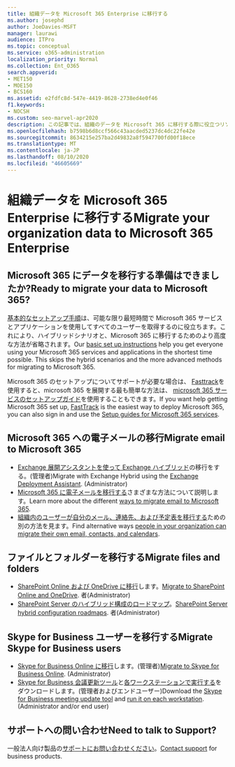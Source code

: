 ```yaml
---
title: 組織データを Microsoft 365 Enterprise に移行する
ms.author: josephd
author: JoeDavies-MSFT
manager: laurawi
audience: ITPro
ms.topic: conceptual
ms.service: o365-administration
localization_priority: Normal
ms.collection: Ent_O365
search.appverid:
- MET150
- MOE150
- BCS160
ms.assetid: e2fdfc8d-547e-4419-8628-2738ed4e0f46
f1.keywords:
- NOCSH
ms.custom: seo-marvel-apr2020
description: この記事では、組織のデータを Microsoft 365 に移行する際に役立つリソースについて説明します。
ms.openlocfilehash: b7598b6d8ccf566c43aacded5237dc4dc22fe42e
ms.sourcegitcommit: 8634215e257ba2d49832a8f5947700fd00f18ece
ms.translationtype: MT
ms.contentlocale: ja-JP
ms.lasthandoff: 08/10/2020
ms.locfileid: "46605669"
---
```

# <a name="migrate-your-organization-data-to-microsoft-365-enterprise"></a><span data-ttu-id="4dc3b-103">組織データを Microsoft 365 Enterprise に移行する</span><span class="sxs-lookup"><span data-stu-id="4dc3b-103">Migrate your organization data to Microsoft 365 Enterprise</span></span>

## <a name="ready-to-migrate-your-data-to-microsoft-365"></a><span data-ttu-id="4dc3b-104">Microsoft 365 にデータを移行する準備はできましたか?</span><span class="sxs-lookup"><span data-stu-id="4dc3b-104">Ready to migrate your data to Microsoft 365?</span></span>

<span data-ttu-id="4dc3b-p101">[基本的なセットアップ手順](https://support.office.com/article/Set-up-Office-365-for-business-6a3a29a0-e616-4713-99d1-15eda62d04fa)は、可能な限り最短時間で Microsoft 365 サービスとアプリケーションを使用してすべてのユーザーを取得するのに役立ちます。これにより、ハイブリッドシナリオと、Microsoft 365 に移行するためのより高度な方法が省略されます。</span><span class="sxs-lookup"><span data-stu-id="4dc3b-p101">Our [basic set up instructions](https://support.office.com/article/Set-up-Office-365-for-business-6a3a29a0-e616-4713-99d1-15eda62d04fa) help you get everyone using your Microsoft 365 services and applications in the shortest time possible. This skips the hybrid scenarios and the more advanced methods for migrating to Microsoft 365.</span></span> 
  
<span data-ttu-id="4dc3b-107">Microsoft 365 のセットアップについてサポートが必要な場合は、 [Fasttrack](https://fasttrack.microsoft.com/office)を使用すると、microsoft 365 を展開する最も簡単な方法は、 [microsoft 365 サービスのセットアップガイド](setup-guides-for-office-365.md)を使用することもできます。</span><span class="sxs-lookup"><span data-stu-id="4dc3b-107">If you want help getting Microsoft 365 set up, [FastTrack](https://fasttrack.microsoft.com/office) is the easiest way to deploy Microsoft 365, you can also sign in and use the [Setup guides for Microsoft 365 services](setup-guides-for-office-365.md).</span></span>

## <a name="migrate-email-to-microsoft-365"></a><span data-ttu-id="4dc3b-108">Microsoft 365 への電子メールの移行</span><span class="sxs-lookup"><span data-stu-id="4dc3b-108">Migrate email to Microsoft 365</span></span>
- <span data-ttu-id="4dc3b-p102">[Exchange 展開アシスタントを使って Exchange ハイブリッド](https://technet.microsoft.com/exdeploy2013)の移行をする。(管理者)</span><span class="sxs-lookup"><span data-stu-id="4dc3b-p102">Migrate with Exchange Hybrid using the [Exchange Deployment Assistant](https://technet.microsoft.com/exdeploy2013). (Administrator)</span></span>
- <span data-ttu-id="4dc3b-111">[Microsoft 365 に電子メールを移行する](https://support.office.com/article/Ways-to-migrate-multiple-email-accounts-to-Office-365-0a4913fe-60fb-498f-9155-a86516418842)さまざまな方法について説明します。</span><span class="sxs-lookup"><span data-stu-id="4dc3b-111">Learn more about the different [ways to migrate email to Microsoft 365](https://support.office.com/article/Ways-to-migrate-multiple-email-accounts-to-Office-365-0a4913fe-60fb-498f-9155-a86516418842).</span></span>
- <span data-ttu-id="4dc3b-112">[組織内のユーザーが自分のメール、連絡先、および予定表を移行する](https://support.office.com/article/Migrate-email-and-contacts-to-Office-365-for-business-a3e3bddb-582e-4133-8670-e61b9f58627e)ための別の方法を見ます。</span><span class="sxs-lookup"><span data-stu-id="4dc3b-112">Find alternative ways [people in your organization can migrate their own email, contacts, and calendars](https://support.office.com/article/Migrate-email-and-contacts-to-Office-365-for-business-a3e3bddb-582e-4133-8670-e61b9f58627e).</span></span>

## <a name="migrate-files-and-folders"></a><span data-ttu-id="4dc3b-113">ファイルとフォルダーを移行する</span><span class="sxs-lookup"><span data-stu-id="4dc3b-113">Migrate files and folders</span></span>
- <span data-ttu-id="4dc3b-114">[SharePoint Online および OneDrive に移行](https://docs.microsoft.com/sharepointmigration/migrate-to-sharepoint-online)します。</span><span class="sxs-lookup"><span data-stu-id="4dc3b-114">[Migrate to SharePoint Online and OneDrive](https://docs.microsoft.com/sharepointmigration/migrate-to-sharepoint-online).</span></span> <span data-ttu-id="4dc3b-115">者</span><span class="sxs-lookup"><span data-stu-id="4dc3b-115">(Administrator)</span></span>
- <span data-ttu-id="4dc3b-116">[SharePoint Server のハイブリッド構成のロードマップ](https://docs.microsoft.com/SharePoint/hybrid/configuration-roadmaps)。</span><span class="sxs-lookup"><span data-stu-id="4dc3b-116">[SharePoint Server hybrid configuration roadmaps](https://docs.microsoft.com/SharePoint/hybrid/configuration-roadmaps).</span></span> <span data-ttu-id="4dc3b-117">者</span><span class="sxs-lookup"><span data-stu-id="4dc3b-117">(Administrator)</span></span>

## <a name="migrate-skype-for-business-users"></a><span data-ttu-id="4dc3b-118">Skype for Business ユーザーを移行する</span><span class="sxs-lookup"><span data-stu-id="4dc3b-118">Migrate Skype for Business users</span></span>
- <span data-ttu-id="4dc3b-p105">[Skype for Business Online に移行](https://technet.microsoft.com/library/jj204969.aspx)します。(管理者)</span><span class="sxs-lookup"><span data-stu-id="4dc3b-p105">[Migrate to Skype for Business Online](https://technet.microsoft.com/library/jj204969.aspx). (Administrator)</span></span>
- <span data-ttu-id="4dc3b-p106">[Skype for Business 会議更新ツール](https://www.microsoft.com/download/details.aspx?id=51659)と[各ワークステーションで実行する](https://support.office.com/article/Meeting-Update-Tool-for-Skype-for-Business-and-Lync-2b525fe6-ed0f-4331-b533-c31546fcf4d4)をダウンロードします。(管理者およびエンドユーザー)</span><span class="sxs-lookup"><span data-stu-id="4dc3b-p106">Download the [Skype for Business meeting update tool](https://www.microsoft.com/download/details.aspx?id=51659) and [run it on each workstation](https://support.office.com/article/Meeting-Update-Tool-for-Skype-for-Business-and-Lync-2b525fe6-ed0f-4331-b533-c31546fcf4d4). (Administrator and/or end user)</span></span>
  
## <a name="need-to-talk-to-support"></a><span data-ttu-id="4dc3b-123">サポートへの問い合わせ</span><span class="sxs-lookup"><span data-stu-id="4dc3b-123">Need to talk to Support?</span></span>
<span data-ttu-id="4dc3b-124">一般法人向け製品の[サポートにお問い合わせください](https://support.office.com/article/32a17ca7-6fa0-4870-8a8d-e25ba4ccfd4b)。</span><span class="sxs-lookup"><span data-stu-id="4dc3b-124">[Contact support](https://support.office.com/article/32a17ca7-6fa0-4870-8a8d-e25ba4ccfd4b) for business products.</span></span>
